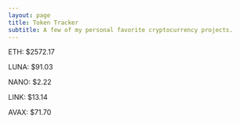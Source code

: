 ```yaml
---
layout: page
title: Token Tracker
subtitle: A few of my personal favorite cryptocurrency projects.
---
```


<!--BEGINCRYPTOINPUT-->
ETH: $2572.17

LUNA: $91.03

NANO: $2.22

LINK: $13.14

AVAX: $71.70

<!--ENDCRYPTOINPUT-->
